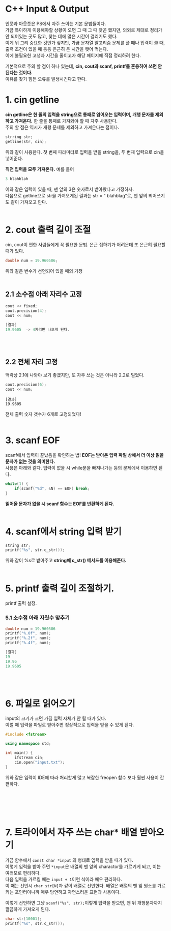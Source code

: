 C++ Input & Output
==== 

인풋과 아웃풋은 PS에서 자주 쓰이는 기본 문법들이다.     
가끔 특이하게 이용해야할 상황이 오면 그 때 그 때 찾곤 했지만, 의외로 제대로 정리가 안 되어있는 곳도 많고, 찾는 데에 많은 시간이 걸리기도 했다.    
이게 뭐 그리 중요한 것인가 싶지만, 가끔 문자열 알고리즘 문제를 풀 때나 입력이 클 때, 출력 조건이 있을 때 등등 은근히 은 시간을 뺏어 먹는다.   
이에 불필요한 고생과 시간을 줄이고자 해당 페이지에 직접 정리하려 한다.

기본적으로 주의 할 점이 하나 있는데, **cin, cout과 scanf, printf를 혼용하여 쓰면 안 된다는 것이다.**     
이유를 찾기 힘든 오류를 발생시긴다고 한다.

# 1. cin getline
**cin getline은 한 줄의 입력을 string으로 통째로 읽어오는 입력이며, 개행 문자를 제외하고 가져온다.** 한 줄을 통째로 가져와야 할 때 자주 사용한다.    
주의 할 점은 역시가 개행 문제를 제외하고 가져온다는 점이다. 
```c++
strring str;
getline(str, cin);
```
위와 같이 사용한다. 첫 번째 파라미터로 입력을 받을 string을, 두 번재 입력으로 cin을 넣어준다.    

**직전 입력을 모두 가져온다.** 예를 들어
```c++
3 blahblah
```
이와 같은 입력이 있을 때, 맨 앞의 3은 숫자로서 받아왔다고 가정하자.    
다음으로 getline으로 str을 가져오게된 결과는 str = " blahblag"로, 맨 앞의 띄어쓰기도 같이 가져오고 만다.
<br/><br/>
# 2. cout 출력 길이 조절

cin, cout이 편한 사람들에게 꼭 필요한 문법. 은근 접하기가 어려운데 또 은근히 필요할 때가 있다.

```c++
double num = 19.960506;
```

위와 같은 변수가 선언되어 있을 때의 가정
<br/><br/>
## 2.1 소수점 아래 자리수 고정
```c++
cout << fixed;
cout.precision(4);
cout << num;
```
```c++
[결과]
19.9605  -> 4자리만 나오게 된다.
```
<br/><br/>
## 2.2 전체 자리 고정
맥락상 2.1에 나와야 보기 좋겠지만, 또 자주 쓰는 것은 아니라 2.2로 밀었다.
```C++
cout.precision(6);
cout << num;
```
```
[결과]
19.9605
```
전체 출력 숫자 갯수가 6개로 고정되었다!
<br/><br/>
# 3. scanf EOF
scanf에서 입력이 끝났음을 확인하는 법! **EOF는 받아온 입력 파일 상에서 더 이상 읽을 문자가 없는 것을 의미한다.**    
사용은 아래와 같다. 입력이 없을 시 while문을 빠져나가는 등의 문제에서 이용하면 된다.
```c++
while(1) {
    if(scanf("%d", &N) == EOF) break;
}
```
**읽어올 문자가 없을 시 scanf 함수는 EOF를 반환하게 된다.**
<br/><br/>
# 4. scanf에서 string 입력 받기
```c++
string str;
printf("%s", str.c_str());
```
위와 같이 %s로 받아주고 **string에 c_str() 메서드를 이용해준다.**
<br/><br/>
# 5. printf 출력 길이 조절하기.

printf 출력 설정.

### 5.1 소수점 아래 자릿수 맞추기 
```c++
double num = 19.960506
printf("%.0f", num);
printf("%.2f", num);
printf("%.4f", num);
```
```c++
[결과]
19
19.96
19.9605
```

<br/><br/>
# 6. 파일로 읽어오기
input의 크기가 크면 가끔 입력 자체가 안 될 때가 있다.    
이럴 때 입력을 파일로 받아주면 정상적으로 입력을 받을 수 있게 된다.

```c++
#include <fstream>

using namespace std;

int main() {
    ifstream cin;
    cin.open("input.txt");
}

```
위와 같은 입력이 IDE에 따라 처리할게 많고 복잡한 freopen 함수 보다 훨씬 사용이 간편하다.

<br/><br/><br/><br/>
# 7. 트라이에서 자주 쓰는 char* 배열 받아오기

가끔 함수에서 `const char *input` 의 형태로 입력을 받을 때가 있다.    
이렇게 입력을 받아 주면 `*input`은 배열의 맨 앞의 charactor를 가르키게 되고, 이는 여러모로 편리하다.    
다음 입력을 가르킬 때는 `input + 1`이런 식이라 매우 편리하다.    
이 때는 선언시 `char str[N]`과 같이 배열로 선언한다. 배열은 배열의 맨 앞 원소를 가르키는 포인터이니까 매우 당연하고 자연스러운 표현과 사용이다.    

이렇게 선언하면 그냥 `scanf("%s", str);`이렇게 입력을 받으면, 맨 뒤 개행문자까지 깔끔하게 가져오게 된다.

```c++
char str[10001];
printf("%s", str.c_str());
```
